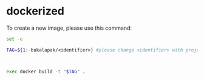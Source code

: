 # dockerized

To create a new image, please use this command:

```bash
set -e

TAG=${1:-bukalapak/<identifier>} #please change <identifier> with project you're working for example ruby-2.3



exec docker build -t "$TAG" .
```